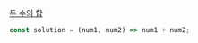 [두 수의 합](https://school.programmers.co.kr/learn/courses/30/lessons/120802)

```js
const solution = (num1, num2) => num1 + num2;
```